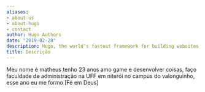 ```yaml
---
aliases:
- about-us
- about-hugo
- contact
author: Hugo Authors
date: "2019-02-28"
description: Hugo, the world's fastest framework for building websites
title: Descrição
---
```


Meu nome é matheus tenho 23 anos amo game e desenvolver coisas, faço faculdade de administração na UFF em niterói no campus do valonguinho, esse ano eu me formo [Fé em Deus] 

